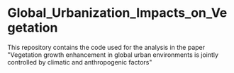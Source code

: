 # Global_Urbanization_Impacts_on_Vegetation
This repository contains the code used for the analysis in the paper "Vegetation growth enhancement in global urban environments is jointly controlled by climatic and anthropogenic factors"
